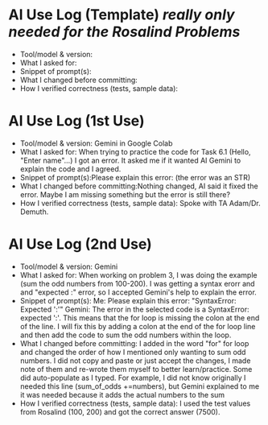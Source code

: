 # AI Use Log (Template) *really only needed for the Rosalind Problems*
- Tool/model & version:
- What I asked for:
- Snippet of prompt(s):
- What I changed before committing:
- How I verified correctness (tests, sample data):
# AI Use Log (1st Use)
- Tool/model & version: Gemini in Google Colab
- What I asked for: When trying to practice the code for Task 6.1 (Hello, "Enter name"...) I got an error. It asked me if it wanted AI Gemini to
  explain the code and I agreed.
- Snippet of prompt(s):Please explain this error: (the error was an STR)
- What I changed before committing:Nothing changed, AI said it fixed the error. Maybe I am missing something but the error is still there?
- How I verified correctness (tests, sample data): Spoke with TA Adam/Dr. Demuth.
# AI Use Log (2nd Use) 
- Tool/model & version: Gemini
- What I asked for: When working on problem 3, I was doing the example (sum the odd numbers from 100-200). I was getting a syntax erorr and and "expected :" error, so I accepted Gemini's help to explain the error. 
- Snippet of prompt(s):
  Me: Please explain this error: "SyntaxError: Expected ':'"
  Gemini: The error in the selected code is a SyntaxError: expected ':'. This means that the for loop is missing the colon at the end of the line. I will fix this by adding a colon at the end of the for loop line and then add the code to sum the odd numbers within the loop.
- What I changed before committing: I added in the word "for" for loop and changed the order of how I mentioned only wanting to sum odd numbers. I did not copy and paste or just accept the changes, I made note of them and re-wrote them myself to better learn/practice. Some did auto-populate as I typed. For example, I did not know originally I needed this line (sum_of_odds +=numbers), but Gemini explained to me it was needed because it adds the actual numbers to the sum
- How I verified correctness (tests, sample data): I used the test values from Rosalind (100, 200) and got the correct answer (7500).
